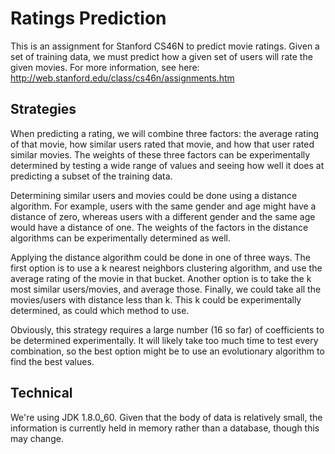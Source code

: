 # Ratings Prediction
This is an assignment for Stanford CS46N to predict movie ratings. Given a set of training data, we must predict how a given set of users will rate the given movies. For more information, see here: http://web.stanford.edu/class/cs46n/assignments.htm

## Strategies
When predicting a rating, we will combine three factors: the average rating of that movie, how similar users rated that movie, and how that user rated similar movies. The weights of these three factors can be experimentally determined by testing a wide range of values and seeing how well it does at predicting a subset of the training data.

Determining similar users and movies could be done using a distance algorithm. For example, users with the same gender and age might have a distance of zero, whereas users with a different gender and the same age would have a distance of one. The weights of the factors in the distance algorithms can be experimentally determined as well.
 
Applying the distance algorithm could be done in one of three ways. The first option is to use a k nearest neighbors clustering algorithm, and use the average rating of the movie in that bucket. Another option is to take the k most similar users/movies, and average those. Finally, we could take all the movies/users with distance less than k. This k could be experimentally determined, as could which method to use.

Obviously, this strategy requires a large number (16 so far) of coefficients to be determined experimentally. It will likely take too much time to test every combination, so the best option might be to use an evolutionary algorithm to find the best values.  

## Technical
We're using JDK 1.8.0_60. Given that the body of data is relatively small, the information is currently held in memory rather than a database, though this may change.
